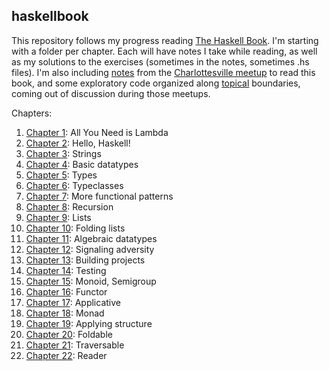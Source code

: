 ## haskellbook

This repository follows my progress reading [The Haskell Book](http://www.haskellbook.com/).
I'm starting with a folder per chapter. Each will have notes I take while reading,
as well as my solutions to the exercises (sometimes in the notes, sometimes .hs files).
I'm also including [notes](meetups) from the
[Charlottesville meetup](https://www.meetup.com/Charlottesville-Haskell-Book-Reading-Group/)
to read this book, and some exploratory code organized along [topical](topics) boundaries,
coming out of discussion during those meetups.

Chapters:
1. [Chapter 1](ch1): All You Need is Lambda
2. [Chapter 2](ch2): Hello, Haskell!
3. [Chapter 3](ch3): Strings
4. [Chapter 4](ch4): Basic datatypes
5. [Chapter 5](ch5): Types
6. [Chapter 6](ch6): Typeclasses
7. [Chapter 7](ch7): More functional patterns
8. [Chapter 8](ch8): Recursion
9. [Chapter 9](ch9): Lists
10. [Chapter 10](ch10): Folding lists
11. [Chapter 11](ch11): Algebraic datatypes
12. [Chapter 12](ch12): Signaling adversity
13. [Chapter 13](ch13): Building projects
14. [Chapter 14](ch14): Testing
15. [Chapter 15](ch15): Monoid, Semigroup
16. [Chapter 16](ch16): Functor
17. [Chapter 17](ch17): Applicative
18. [Chapter 18](ch18): Monad
19. [Chapter 19](ch19): Applying structure
20. [Chapter 20](ch20): Foldable
21. [Chapter 21](ch21): Traversable
22. [Chapter 22](ch22): Reader

